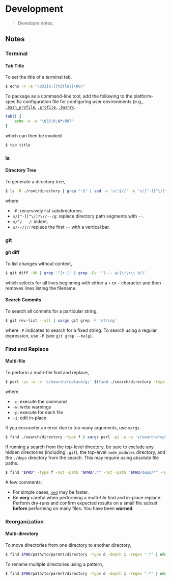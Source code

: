 <!--

Copyright 2017 The Stdlib Authors

Licensed under the Apache License, Version 2.0 (the "License");
you may not use this file except in compliance with the License.
You may obtain a copy of the License at

   http://www.apache.org/licenses/LICENSE-2.0

Unless required by applicable law or agreed to in writing, software
distributed under the License is distributed on an "AS IS" BASIS,
WITHOUT WARRANTIES OR CONDITIONS OF ANY KIND, either express or implied.
See the License for the specific language governing permissions and
limitations under the License.

-->

# Development

> Developer notes.

<!-- Make sure to keep an empty line after the `section` element and another before the `/section` close. -->

<section class="notes">

## Notes

### Terminal

#### Tab Title

To set the title of a terminal tab,

```bash
$ echo -n -e "\033]0;{{title}}\007"
```

To package as a command-line tool, add the following to the platform-specific configuration file for configuring user environments (e.g., [`.bash_profile`][bash-profile], [`.profile`][bash-profile], [`.bashrc`][bash-profile].

```bash
tab() {
    echo -n -e "\033]0;$*\007"   
}
```

which can then be invoked

```bash
$ tab title
```

### ls

#### Directory Tree

To generate a directory tree,

```bash
$ ls -R ./root/directory | grep ":$" | sed -e 's/:$//' -e 's/[^-][^\/]*\//--/g' -e 's/^/   /' -e 's/--/|/'
```

where

-   `-R`: recursively list subdirectories.
-   `s/[^-][^\/]*\//--/g`: replace directory path segments with `--`.
-   `s/^/   /`: indent.
-   `s/--/|/`: replace the first `--` with a vertical bar.

### git

#### git diff

To list changes without context,

```bash
$ git diff -U0 | grep '^[+-]' | grep -Ev '^(--- a/|\+\+\+ b/)'
```

which selects for all lines beginning with either a `+` or `-` character and then removes lines listing the filename.

#### Search Commits

To search all commits for a particular string,

```bash
$ git rev-list --all | xargs git grep -F 'string'
```

where `-F` indicates to search for a fixed string. To search using a regular expression, use `-P` (see `git grep --help`).

### Find and Replace

#### Multi-file

To perform a multi-file find and replace,

```bash
$ perl -pi -w -e 's/search/replace/g;' $(find ./search/directory -type f)
```

where

-   `-e`: execute the command
-   `-w`: write warnings
-   `-p`: execute for each file
-   `-i`: edit in-place

If you encounter an error due to too many arguments, use `xargs`.

```bash
$ find ./search/directory -type f | xargs perl -pi -w -e 's/search/replace/g;'
```

If running a search from the top-level directory, be sure to exclude any hidden directories (including `.git`), the top-level `node_modules` directory, and the `./deps` directory from the search. This may require using absolute file paths.

```bash
$ find "$PWD" -type f -not -path "$PWD/.*" -not -path "$PWD/deps/*" -not -path "$PWD/node_modules/*" | xargs perl -pi -w -e 's/search/replace/g;'
```

A few comments:

-   For simple cases, [`sed`][sed-find-and-replace] may be faster.
-   Be **very** careful when performing a multi-file find and in-place replace. Perform dry-runs and confirm expected results on a small file subset **before** performing on many files. You have been **warned**.

### Reorganization

#### Multi-directory

To move directories from one directory to another directory,

```bash
$ find $PWD/path/to/parent/directory -type d -depth 1 -regex ".*" | while read -r dir; do mv "${dir}" "$PWD/path/to/parent/destination/directory/$(basename ${dir})"; done
```

To rename multiple directories using a pattern,

```bash
$ find $PWD/path/to/parent/directory -type d -depth 1 -regex ".*" | while read -r dir; do mv "${dir}" "$PWD/path/to/parent/destination/directory/`echo $(basename ${dir}) | sed s/search/replace/`"; done
```

</section>

<!-- /.notes -->

<!-- Section for all links. Make sure to keep an empty line after the `section` element and another before the `/section` close. -->

<section class="links">

[sed-find-and-replace]: http://stackoverflow.com/questions/11392478/how-to-replace-a-string-in-multiple-files-in-linux-command-line

[bash-profile]: http://tldp.org/LDP/Bash-Beginners-Guide/html/sect_03_01.html

</section>

<!-- /.links -->
